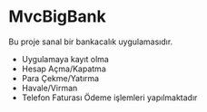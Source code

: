 # MvcBigBank
Bu proje sanal bir bankacalık uygulamasıdır.
* Uygulamaya kayıt olma
* Hesap Açma/Kapatma
* Para Çekme/Yatırma
* Havale/Virman 
* Telefon Faturası Ödeme işlemleri yapılmaktadır
